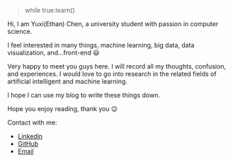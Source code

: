 > while true:learn()

Hi, I am Yuxi(Ethan) Chen, a university student with passion in computer science.

I feel interested in many things, machine learning, big data, data visualization, and...front-end 😃

Very happy to meet you guys here. I will record all my thoughts, confusion, and experiences. I would love to go into research in the related fields of artificial intelligent and machine learning.

I hope I can use my blog to write these things down.

Hope you enjoy reading, thank you 😉

Contact with me:

* [Linkedin](https://www.linkedin.com/in/yuxichen7890/)
* [GitHub](https://github.com/Ethan707)
* [Email](mailto:yuxi11@ualberta.ca)

<!-- You can also click [here](https://ethan404.ml/resume/) to see my resume -->

